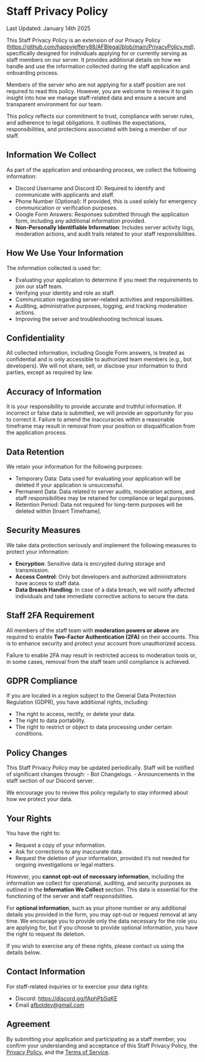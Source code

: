 # Staff Privacy Policy

Last Updated: January 14th 2025

This Staff Privacy Policy is an extension of our Privacy Policy (https://github.com/happyjeffery88/AFBlegal/blob/main/PrivacyPolicy.md), specifically designed for individuals applying for or currently serving as staff members on our server. It provides additional details on how we handle and use the information collected during the staff application and onboarding process.

Members of the server who are not applying for a staff position are not required to read this policy. However, you are welcome to review it to gain insight into how we manage staff-related data and ensure a secure and transparent environment for our team.

This policy reflects our commitment to trust, compliance with server rules, and adherence to legal obligations. It outlines the expectations, responsibilities, and protections associated with being a member of our staff.

## Information We Collect
As part of the application and onboarding process, we collect the following information:
  - Discord Username and Discord ID: Required to identify and communicate with applicants and staff.
  - Phone Number (Optional): If provided, this is used solely for emergency communication or verification purposes.
  - Google Form Answers: Responses submitted through the application form, including any additional information provided.
  - **Non-Personally Identifiable Information**: Includes server activity logs, moderation actions, and audit trails related to your staff responsibilities.

## How We Use Your Information
The information collected is used for:
  - Evaluating your application to determine if you meet the requirements to join our staff team.
  - Verifying your identity and role as staff.
  - Communication regarding server-related activities and responsibilities.
  - Auditing, administrative purposes, logging, and tracking moderation actions.
  - Improving the server and troubleshooting technical issues.

## Confidentiality
All collected information, including Google Form answers, is treated as confidential and is only accessible to authorized team members (e.g., bot developers). We will not share, sell, or disclose your information to third parties, except as required by law.

## Accuracy of Information
It is your responsibility to provide accurate and truthful information. If incorrect or false data is submitted, we will provide an opportunity for you to correct it. Failure to amend the inaccuracies within a reasonable timeframe may result in removal from your position or disqualification from the application process.

## Data Retention
We retain your information for the following purposes:
  - Temporary Data: Data used for evaluating your application will be deleted if your application is unsuccessful.
  - Permanent Data: Data related to server audits, moderation actions, and staff responsibilities may be retained for compliance or legal purposes.
  - Retention Period: Data not required for long-term purposes will be deleted within [Insert Timeframe].

## Security Measures
We take data protection seriously and implement the following measures to protect your information:
  - **Encryption**: Sensitive data is encrypted during storage and transmission.
  - **Access Control**: Only bot developers and authorized administrators have access to staff data.
  - **Data Breach Handling**: In case of a data breach, we will notify affected individuals and take immediate corrective actions to secure the data.


## Staff 2FA Requirement
All members of the staff team with **moderation powers or above** are required to enable **Two-Factor Authentication (2FA)** on their accounts. This is to enhance security and protect your account from unauthorized access.

Failure to enable 2FA may result in restricted access to moderation tools or, in some cases, removal from the staff team until compliance is achieved.

## GDPR Compliance
If you are located in a region subject to the General Data Protection Regulation (GDPR), you have additional rights, including:
  - The right to access, rectify, or delete your data.
  - The right to data portability.
  - The right to restrict or object to data processing under certain conditions.

## Policy Changes
This Staff Privacy Policy may be updated periodically. Staff will be notified of significant changes through:
    - Bot Changelogs.
    - Announcements in the staff section of our Discord server.

We encourage you to review this policy regularly to stay informed about how we protect your data.

## Your Rights
You have the right to:
  - Request a copy of your information.
  - Ask for corrections to any inaccurate data.
  - Request the deletion of your information, provided it’s not needed for ongoing investigations or legal matters.

However, you **cannot opt-out of necessary information**, including the information we collect for operational, auditing, and security purposes as outlined in the **Information We Collect** section. This data is essential for the functioning of the server and staff responsibilities.

For **optional information**, such as your phone number or any additional details you provided in the form, you may opt-out or request removal at any time. We encourage you to provide only the data necessary for the role you are applying for, but if you choose to provide optional information, you have the right to request its deletion.

If you wish to exercise any of these rights, please contact us using the details below.

## Contact Information
For staff-related inquiries or to exercise your data rights:
  - Discord: https://discord.gg/fAphPbSqKE
  - Email afbotdev@gmail.com

## Agreement

By submitting your application and participating as a staff member, you confirm your understanding and acceptance of this Staff Privacy Policy, the [Privacy Policy](https://github.com/happyjeffery88/AFBlegal/blob/main/PrivacyPolicy.md), and the [Terms of Service](https://github.com/happyjeffery88/AFBlegal/blob/main/TermsOfService.md).
